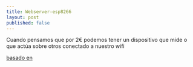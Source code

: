 ```yaml
---
title: Webserver-esp8266
layout: post
published: false
---
```

Cuando pensamos que por 2€ podemos tener un dispositivo que mide o que actúa sobre otros conectado a nuestro wifi

[basado en](http://www.webondevices.com/9v-battery-powered-2-web-server-with-arduino/)
